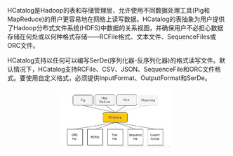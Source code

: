 HCatalog是Hadoop的表和存储管理层，允许使用不同数据处理工具(Pig和MapReduce)的用户更容易地在网格上读写数据。HCatalog的表抽象为用户提供了Hadoop分布式文件系统(HDFS)中数据的关系视图，并确保用户不必担心数据存储在何处或以何种格式存储——RCFile格式、文本文件、SequenceFiles或ORC文件。

HCatalog支持以任何可以编写SerDe(序列化器-反序列化器)的格式读写文件。默认情况下，HCatalog支持RCFile、CSV、JSON、SequenceFile和ORC文件格式。要使用自定义格式，必须提供InputFormat、OutputFormat和SerDe。

<div align="center">
    <img src="../../zzzimg/hadoop/hcatalog.png" width="50%">
</div>

